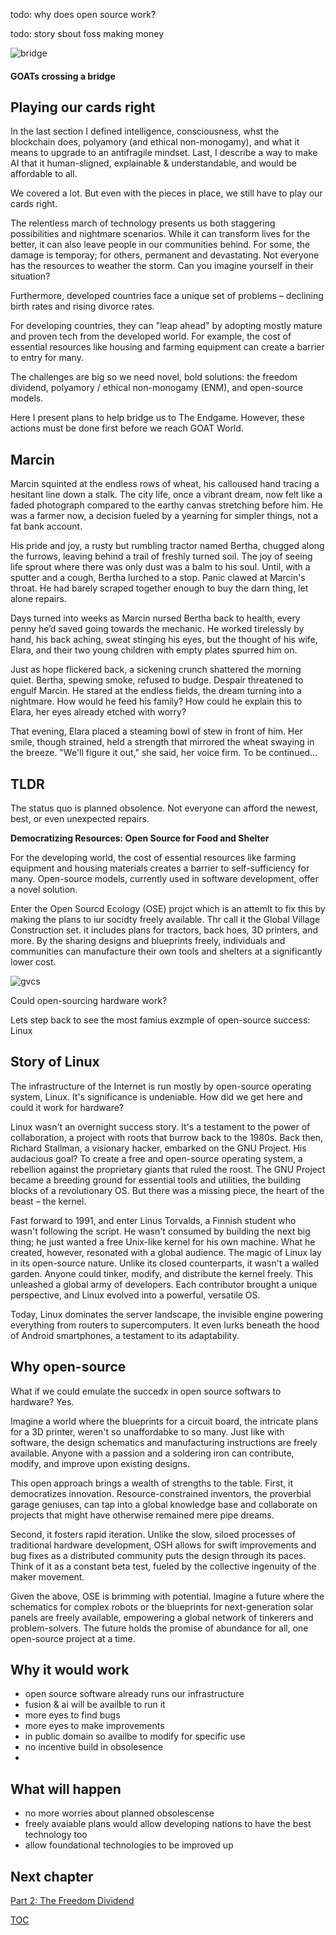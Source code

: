 todo: why does open source work?

todo: story sbout foss making money

![bridge](https://pebreo.github.io/IMG_0228.jpeg)
#### GOATs crossing a bridge

## Playing our cards right
In the last section I defined intelligence, consciousness, whst the blockchain does, polyamory (and ethical non-monogamy), and what it means to upgrade to an antifragile mindset. Last, I describe a way to make AI that it human-sligned, explainable & understandable, and would be affordable to all.

We covered a lot. But even with the pieces in place, we still have to play our cards right. 

The relentless march of technology presents us both staggering possibilities and nightmare scenarios. While it can transform lives for the better, it can also leave people in our communities behind. For some, the damage is temporay; for others, permanent and devastating. Not everyone has the resources to weather the storm. Can you imagine yourself in their situation?

Furthermore, developed countries face a unique set of problems – declining birth rates and rising divorce rates. 

For developing countries, they can "leap ahead" by adopting mostly mature and proven tech from the developed world. For example, the cost of essential resources like housing and farming equipment can create a barrier to entry for many. 

The challenges are big so we need novel, bold solutions: the freedom dividend, polyamory / ethical non-monogamy (ENM), and open-source models.

Here I present plans to help bridge us to The Endgame. However, these actions must be done first before we reach GOAT World.



## Marcin
Marcin squinted at the endless rows of wheat, his calloused hand tracing a hesitant line down a stalk. The city life, once a vibrant dream, now felt like a faded photograph compared to the earthy canvas stretching before him. He was a farmer now, a decision fueled by a yearning for simpler things, not a fat bank account.

His pride and joy, a rusty but rumbling tractor named Bertha, chugged along the furrows, leaving behind a trail of freshly turned soil. The joy of seeing life sprout where there was only dust was a balm to his soul. Until, with a sputter and a cough, Bertha lurched to a stop. Panic clawed at Marcin's throat. He had barely scraped together enough to buy the darn thing, let alone repairs.

Days turned into weeks as Marcin nursed Bertha back to health, every penny he’d saved going towards the mechanic. He worked tirelessly by hand, his back aching, sweat stinging his eyes, but the thought of his wife, Elara, and their two young children with empty plates spurred him on.

Just as hope flickered back, a sickening crunch shattered the morning quiet. Bertha, spewing smoke, refused to budge. Despair threatened to engulf Marcin. He stared at the endless fields, the dream turning into a nightmare. How would he feed his family? How could he explain this to Elara, her eyes already etched with worry?

That evening, Elara placed a steaming bowl of stew in front of him. Her smile, though strained, held a strength that mirrored the wheat swaying in the breeze. "We'll figure it out," she said, her voice firm. To be continued...

## TLDR
The status quo is planned obsolence. Not everyone can afford the newest, best, or even unexpected repairs.

**Democratizing Resources: Open Source for Food and Shelter**

For the developing world, the cost of essential resources like farming equipment and housing materials creates a barrier to self-sufficiency for many. Open-source models, currently used in software development, offer a novel solution.

Enter the Open Sourcd Ecology (OSE) projct which is an attemlt to fix this by making the plans to iur socidty freely available. Thr call it the Global Village Construction set. it includes plans for tractors, back hoes, 3D printers, and more.  By the sharing designs and blueprints freely, individuals and communities can manufacture their own tools and shelters at a significantly lower cost. 

![gvcs](http://pebreo.github.io/IMG_0542.jpeg)

Could open-sourcing hardware work?

Lets step back to see the most famius exzmple of open-source success: Linux

## Story of Linux
The infrastructure of the Internet is run mostly by open-source operating system, Linux. It's significance is undeniable. How did we get here and could it work for hardware?

Linux wasn't an overnight success story. It's a testament to the power of collaboration, a project with roots that burrow back to the 1980s. Back then, Richard Stallman, a visionary hacker, embarked on the GNU Project. His audacious goal? To create a free and open-source operating system, a rebellion against the proprietary giants that ruled the roost. The GNU Project became a breeding ground for essential tools and utilities, the building blocks of a revolutionary OS. But there was a missing piece, the heart of the beast – the kernel.

Fast forward to 1991, and enter Linus Torvalds, a Finnish student who wasn't following the script. He wasn't consumed by building the next big thing; he just wanted a free Unix-like kernel for his own machine. What he created, however, resonated with a global audience. The magic of Linux lay in its open-source nature. Unlike its closed counterparts, it wasn't a walled garden. Anyone could tinker, modify, and distribute the kernel freely. This unleashed a global army of developers. Each contributor brought a unique perspective, and Linux evolved into a powerful, versatile OS.

Today, Linux dominates the server landscape, the invisible engine powering everything from routers to supercomputers. It even lurks beneath the hood of Android smartphones, a testament to its adaptability. 
   

## Why open-source
What if we could emulate the succedx in open source softwars to hardware? Yes.

Imagine a world where the blueprints for a circuit board, the intricate plans for a 3D printer, weren't so unaffordabke to so many. Just like with software, the design schematics and manufacturing instructions are freely available. Anyone with a passion and a soldering iron can contribute, modify, and improve upon existing designs.

This open approach brings a wealth of strengths to the table. First, it democratizes innovation. Resource-constrained inventors, the proverbial garage geniuses, can tap into a global knowledge base and collaborate on projects that might have otherwise remained mere pipe dreams. 

Second, it fosters rapid iteration. Unlike the slow, siloed processes of traditional hardware development, OSH allows for swift improvements and bug fixes as a distributed community puts the design through its paces. Think of it as a constant beta test, fueled by the collective ingenuity of the maker movement.

Given the above, OSE is brimming with potential. Imagine a future where the schematics for complex robots or the blueprints for next-generation solar panels are freely available, empowering a global network of tinkerers and problem-solvers.   The future holds the promise of abundance for all, one open-source project at a time.   


## Why it would work
- open source software already runs our infrastructure
- fusion & ai will be availble to run it
- more eyes to find bugs
- more eyes to make improvements
- in public domain so availbe to modify for specific use
- no incentive build in obsolesence
- 
## What will happen 
- no more worries about planned obsolescense
- freely avaiable plans would allow developing nations to have the best technology too
- allow foundational technologies to be improved up

## Next chapter

[Part 2: The Freedom Dividend](https://pebreo.github.io/midgame/part2-freedom-dividend.html)


[TOC](https://pebreo.github.io/midgame)
